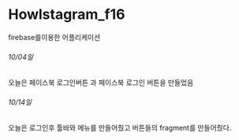 # Howlstagram_f16
firebase를이용한 어플리케이션 
<h6>10/04일</h6>
<p>오늘은 페이스북 로그인버튼 과 페이스북 로그인 버튼을 만들었음</p>
<h6>10/14일</h6>
<p>오늘은 로그인후 툴바와 메뉴를 만들어줬고 버튼들의 fragment를 만들어줬다.</p>
